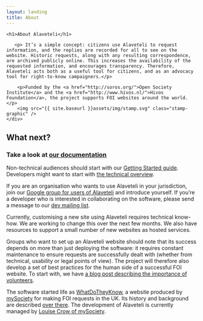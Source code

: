 ```yaml
---
layout: landing
title: About
---
```

<div class="about__intro">
    <div class="container">

    <h1>About Alaveteli</h1>

       <p> It’s a simple concept: citizens use Alaveteli to request information, and the replies are recorded for all to see on the website. Historic requests, along with any resulting correspondence, are archived publicly online. This increases the availability of the requested information, and encourages transparency. Therefore, Alaveteli acts both as a useful tool for citizens, and as an advocacy tool for right-to-know campaigners.</p>

        <p>Funded by the <a href="http://soros.org/">Open Society Institute</a> and the <a href="http://www.hivos.nl/">Hivos Foundation</a>, the project supports FOI websites around the world.</p>
        <img src="{{ site.baseurl }}assets/img/stamp.svg" class="stamp-graphic" />
    </div>
</div>
<div class="container clearfix">
    <h2>What next?</h2>
    <h3>Take a look at <a href="{{ site.baseurl }}docs/">our documentation</a></h3>
    <div class="grid-row content-in-columns">
        <div class="about__column">
            <p>Non-technical audiences should start with our <a href="{{ site.baseurl }}docs/getting_started/">Getting Started guide</a>. Developers might want to start with <a href="{{ site.baseurl }}docs/developers/">the technical overview</a>.</p>
            <p>If you are an organisation who wants to use Alaveteli in your jurisdiction, join our <a href="http://groups.google.com/group/alaveteli-users">Google group for users of Alaveteli</a> and introduce yourself. If you’re a developer who is interested in collaborating on the software, please send a message to our <a href="https://groups.google.com/group/alaveteli-dev">dev mailing list</a>.</p>
            <p>Currently, customising a new site using Alaveteli requires technical know-how. We are working to change this over the next few months. We also have resources to support a small number of new websites as hosted services.</p>
        </div>
        <div class="about__column">
            <p>Groups who want to set up an Alaveteli website should note that its success depends on more than just deploying the software: it requires constant maintenance to ensure requests are successfully dealt with (whether from technical, usability or legal points of view).  The project will therefore also develop a set of best practices for the human side of a successful FOI website. To start with, we have <a href="{{ site.baseurl }}2011/07/29/you-need-volunteers-to-make-your-website-work/">a blog post describing the importance of volunteers</a>.
            </p>
            <p>The software started life as <a href="https://www.whatdotheyknow.com">WhatDoTheyKnow</a>, a website produced by <a href="https://mysociety.org/">mySociety</a> for making FOI requests in the UK. Its history and background are described <a href="https://www.whatdotheyknow.com/help/credits">over there</a>. The development of Alaveteli is currently managed by <a href="http://twitter.com/crowbot">Louise Crow of mySociety</a>.</p>
        </div>
    </div>
</div>
